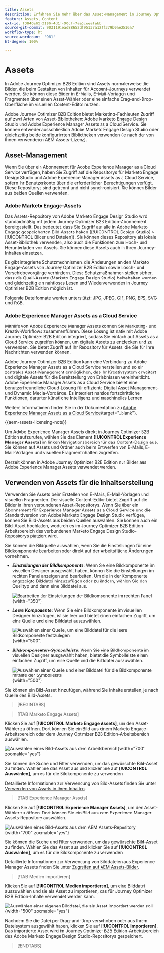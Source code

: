 ```yaml
---
title: Assets
description: Erfahren Sie mehr über das Asset-Management in Journey Optimizer B2B Edition.
feature: Assets, Content
exl-id: f3848e65-3196-4d1f-90cf-7aa6ceeafabb
source-git-commit: 9031191ead88652df95137a122f379b0ae2516a7
workflow-type: ht
source-wordcount: '981'
ht-degree: 100%

---
```


# Assets

In Adobe Journey Optimizer B2B Edition sind Assets normalerweise die Bilder, die beim Gestalten von Inhalten für Account-Journeys verwendet werden. Sie können diese Bilder in E-Mails, E-Mail-Vorlagen und Fragmenten über einen Asset-Wähler oder eine einfache Drag-and-Drop-Oberfläche im visuellen Content-Editor nutzen.

Adobe Journey Optimizer B2B Edition bietet Marketing-Fachleuten Zugriff auf zwei Arten von Asset-Bibliotheken: Adobe Marketo Engage Design Studio und Adobe Experience Manager Assets as a Cloud Service. Sie können entweder ausschließlich Adobe Marketo Engage Design Studio oder gleichzeitig beide konfigurierten Bibliotheken verwenden (je nach der von Ihnen verwendeten AEM Assets-Lizenz).

## Asset-Management

Wenn Sie über ein Abonnement für Adobe Experience Manager as a Cloud Service verfügen, haben Sie Zugriff auf die Repositorys für Marketo Engage Design Studio und Adobe Experience Manager Assets as a Cloud Service, sofern Ihr Benutzerkonto über die erforderlichen Berechtigungen verfügt. Diese Repositorys sind getrennt und nicht synchronisiert. Sie können Bilder aus beiden Quellen verwenden.

### Adobe Marketo Engage-Assets

Das Assets-Repository von Adobe Marketo Engage Design Studio wird standardmäßig mit jedem Journey Optimizer B2B Edition-Abonnement bereitgestellt. Das bedeutet, dass Sie Zugriff auf alle in Adobe Marketo Engage gespeicherten Bild-Assets haben ([!UICONTROL Design-Studio] > [!UICONTROL Bilder und Dateien]). Sie können dieses Repository als lokale Asset-Bibliothek verwenden, also auch die Funktionen zum Hoch- und Herunterladen von Assets. Sie können diese Assets auch in Ihren Journey-Inhalten einsetzen.

Es gibt integrierte Schutzmechnismen, die Änderungen an den Marketo Engage-Assets von Journey Optimizer B2B Edition sowie Lösch- und Verschiebevorgänge verhindern. Diese Schutzmaßnahmen stellen sicher, dass die Quell-Assets (Marketo Engage Design Studio) beibehalten werden und gleichzeitig ein nahtloses Lesen und Wiederverwenden in Journey Optimizer B2B Edition möglich ist.

Folgende Dateiformate werden unterstützt: JPG, JPEG, GIF, PNG, EPS, SVG und RGB.

### Adobe Experience Manager Assets as a Cloud Service

Mithilfe von Adobe Experience Manager Assets können Sie Marketing- und Kreativ-Workflows zusammenführen. Diese Lösung ist nativ mit Adobe Journey Optimizer B2B Edition integriert, sodass Sie einfach auf Assets as a Cloud Service zugreifen können, um digitale Assets zu entdecken und zu verwenden. Sie bietet Zugriff auf Ihr Repository für Assets, die Sie für Ihre Nachrichten verwenden können.

Adobe Journey Optimizer B2B Edition kann eine Verbindung zu Adobe Experience Manager Assets as a Cloud Service herstellen und so ein zentrales Asset-Management ermöglichen, das Ihr Kreativsystem erweitert und digitale Assets für die Bereitstellung von Erlebnissen vereinheitlicht. Adobe Experience Manager Assets as a Cloud Service bietet eine benutzerfreundliche Cloud-Lösung für effiziente Digital Asset Management- und Dynamic Media-Vorgänge. Es integriert nahtlos fortschrittliche Funktionen, darunter künstliche Intelligenz und maschinelles Lernen.

Weitere Informationen finden Sie in der Dokumentation zu [Adobe Experience Manager Assets as a Cloud Service](https://experienceleague.adobe.com/de/docs/experience-manager-cloud-service/content/assets/overview){target="_blank"}.

{{aem-assets-licensing-note}}

Um Adobe Experience Manager Assets direkt in Journey Optimizer B2B Edition aufzurufen, wählen Sie das Element **[!UICONTROL Experience Manager Assets]** im linken Navigationsbereich für das Content-Design aus. Sie können auf Assets und Ordner auch beim Entwerfen von E-Mails, E-Mail-Vorlagen und visuellen Fragmentinhalten zugreifen.

Derzeit können in Adobe Journey Optimizer B2B Edition nur Bilder aus Adobe Experience Manager Assets verwendet werden.

## Verwenden von Assets für die Inhaltserstellung

Verwenden Sie Assets beim Erstellen von E-Mails, E-Mail-Vorlagen und visuellen Fragmenten. Der visuelle Content-Editor bietet Zugriff auf die Bilder in Ihren verbundenen Asset-Repositorys. Wenn Sie über ein Abonnement für Experience Manager Assets as a Cloud Service und die Standardversion von Adobe Marketo Engage Design Studio verfügen, können Sie Bild-Assets aus beiden Quellen auswählen. Sie können auch ein Bild-Asset hochladen, wodurch es im Journey Optimizer B2B Edition-Arbeitsbereich des verbundenen Marketo Engage Design Studio-Repositorys platziert wird.

Sie können die Bildquelle auswählen, wenn Sie die Einstellungen für eine Bildkomponente bearbeiten oder direkt auf der Arbeitsfläche Änderungen vornehmen.

* **_Einstellungen der Bildkomponente_**: Wenn Sie eine Bildkomponente im visuellen Designer ausgewählt haben, können Sie die Einstellungen im rechten Panel anzeigen und bearbeiten. Um die in der Komponente angezeigte Bilddatei hinzuzufügen oder zu ändern, wählen Sie den Quelltyp und dann eine Bilddatei aus.

  ![Bearbeiten der Einstellungen der Bildkomponente im rechten Panel](./assets/content-assets-image-settings.png){width="350"}

* **_Leere Komponente_**: Wenn Sie eine Bildkomponente im visuellen Designer hinzufügen, ist sie leer und bietet einen einfachen Zugriff, um eine Quelle und eine Bilddatei auszuwählen.

  ![Auswählen einer Quelle, um eine Bilddatei für die leere Bildkomponente festzulegen](./assets/content-assets-image-component-empty.png){width="500"}

* **_Bildkomponenten-Symbolleiste_**: Wenn Sie eine Bildkomponente im visuellen Designer ausgewählt haben, bietet die Symbolleiste einen einfachen Zugriff, um eine Quelle und die Bilddatei auszuwählen.

  ![Auswählen einer Quelle und einer Bilddatei für die Bildkomponente mithilfe der Symbolleiste](./assets/content-assets-image-toolbar-settings.png){width="500"}

Sie können ein Bild-Asset hinzufügen, während Sie Inhalte erstellen, je nach Quelle des Bild-Assets.

>[!BEGINTABS]

>[!TAB Marketo Engage Assets]

Klicken Sie auf **[!UICONTROL Marketo Engage Assets]**, um den Asset-Wähler zu öffnen. Dort können Sie ein Bild aus einem Marketo Engage-Arbeitsbereich oder dem Journey Optimizer B2B Edition-Arbeitsbereich auswählen.

![Auswählen eines Bild-Assets aus dem Arbeitsbereich](./assets/content-assets-image-me-selected.png){width="700" zoomable="yes"}

Sie können die Suche und Filter verwenden, um das gewünschte Bild-Asset zu finden. Wählen Sie das Asset aus und klicken Sie auf **[!UICONTROL Auswählen]**, um es für die Bildkomponente zu verwenden.

Detaillierte Informationen zur Verwendung von Bild-Assets finden Sie unter [Verwenden von Assets in Ihren Inhalten](./marketo-engage-design-studio.md#use-assets-in-your-content).

>[!TAB Experience Manager Assets]

Klicken Sie auf **[!UICONTROL Experience Manager Assets]**, um den Asset-Wähler zu öffnen. Dort können Sie ein Bild aus dem Experience Manager Assets-Repository auswählen.

![Auswählen eines Bild-Assets aus dem AEM Assets-Repository ](./assets/content-assets-image-aem-selected.png){width="700" zoomable="yes"}

Sie können die Suche und Filter verwenden, um das gewünschte Bild-Asset zu finden. Wählen Sie das Asset aus und klicken Sie auf **[!UICONTROL Auswählen]**, um es für die Bildkomponente zu verwenden.

Detaillierte Informationen zur Verwendung von Bilddateien aus Experience Manager Assets finden Sie unter [Zugreifen auf AEM Assets-Bilder](./aem-assets.md#access-aem-assets-images).

>[!TAB Medien importieren]

Klicken Sie auf **[!UICONTROL Medien importieren]**, um eine Bilddatei auszuwählen und sie als Asset zu importieren, das für Journey Optimizer B2B Edition-Inhalte verwendet werden kann.

![Auswählen einer eigenen Bilddatei, die als Asset importiert werden soll](./assets/content-assets-image-import-file-selected.png){width="500" zoomable="yes"}

Nachdem Sie die Datei per Drag-and-Drop verschoben oder aus Ihrem Dateisystem ausgewählt haben, klicken Sie auf **[!UICONTROL Importieren]**. Das importierte Asset wird im Journey Optimizer B2B Edition-Arbeitsbereich des Adobe Marketo Engage Design Studio-Repositorys gespeichert.

>[!ENDTABS]
